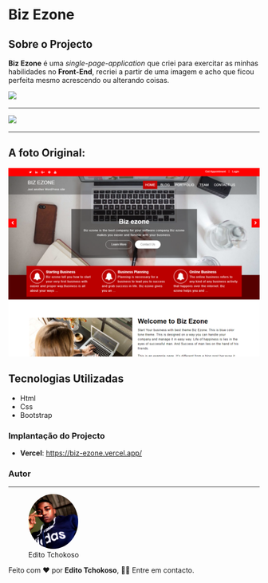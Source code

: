 # Biz Ezone

## Sobre o Projecto
**Biz Ezone** é uma *single-page-application* que criei para exercitar as minhas habilidades no **Front-End**, recriei a partir de uma imagem e acho que ficou perfeita mesmo acrescendo ou alterando coisas.

<img src='./assets/Captura de Ecrã (268).png'>

***

<img src='./assets/Captura de Ecrã (270).png'>

***

## A foto Original:
<img src='./assets/screenshot (81).png'>


## Tecnologias Utilizadas
- Html
- Css
- Bootstrap

### Implantação do Projecto
- **Vercel**: https://biz-ezone.vercel.app/

### Autor
***

<figure>
    <img src='./Editoh13.jpg' style='border-radius: 50%' width='100' height='110'>
    <figcaption>Edito Tchokoso</figcaption>
</figure>

Feito com ❤ por **Edito Tchokoso**, 👋🏽 Entre em contacto.
